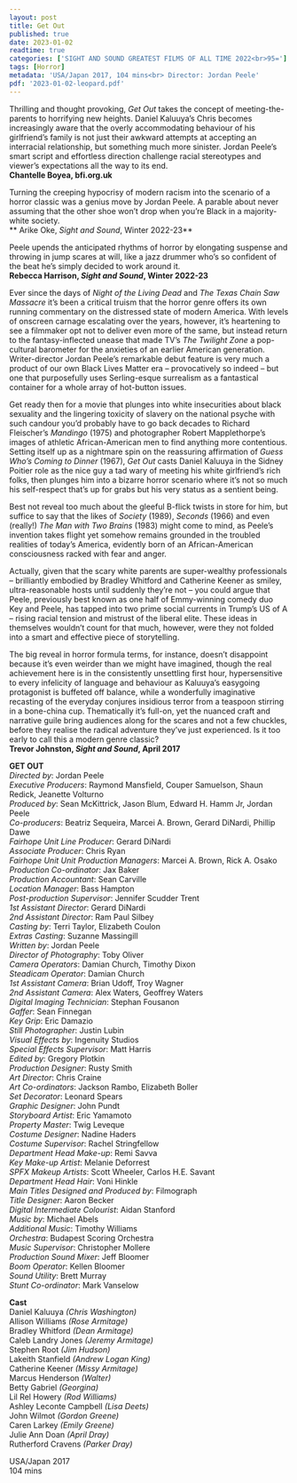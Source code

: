 ```yaml
---
layout: post
title: Get Out
published: true
date: 2023-01-02
readtime: true
categories: ['SIGHT AND SOUND GREATEST FILMS OF ALL TIME 2022<br>95=']
tags: [Horror]
metadata: 'USA/Japan 2017, 104 mins<br> Director: Jordan Peele'
pdf: '2023-01-02-leopard.pdf'
---
```


Thrilling and thought provoking, _Get Out_ takes the concept of meeting-the-parents to horrifying new heights. Daniel Kaluuya’s Chris becomes increasingly aware that the overly accommodating behaviour of his girlfriend’s family is not just their awkward attempts at accepting an interracial relationship, but something much more sinister. Jordan Peele’s smart script and effortless direction challenge racial stereotypes and viewer’s expectations all the way to its end.  
**Chantelle Boyea, bfi.org.uk**

Turning the creeping hypocrisy of modern racism into the scenario of a horror classic was a genius move by Jordan Peele. A parable about never assuming that the other shoe won’t drop when you’re Black in a majority-white society.  
** Arike Oke, _Sight and Sound_, Winter 2022-23**  

Peele upends the anticipated rhythms of horror by elongating suspense and throwing in jump scares at will, like a jazz drummer who’s so confident of the beat he’s simply decided to work around it.  
**Rebecca Harrison, _Sight and Sound_, Winter 2022-23**  

Ever since the days of _Night of the Living Dead_ and _The Texas Chain Saw Massacre_ it’s been a critical truism that the horror genre offers its own running commentary on the distressed state of modern America. With levels of onscreen carnage escalating over the years, however, it’s heartening to see a filmmaker opt not to deliver even more of the same, but instead return to the fantasy-inflected unease that made TV’s _The Twilight Zone_ a pop-cultural barometer for the anxieties of an earlier American generation. Writer-director Jordan Peele’s remarkable debut feature is very much a product of our own Black Lives Matter era – provocatively so indeed – but one that purposefully uses Serling-esque surrealism as a fantastical container for a whole array of hot-button issues.

Get ready then for a movie that plunges into white insecurities about black sexuality and the lingering toxicity of slavery on the national psyche with such candour you’d probably have to go back decades to Richard Fleischer’s _Mandingo_ (1975) and photographer Robert Mapplethorpe’s images of athletic African-American men to find anything more contentious. Setting itself up as a nightmare spin on the reassuring affirmation of _Guess Who’s Coming to Dinner_ (1967), _Get Out_ casts Daniel Kaluuya in the Sidney Poitier role as the nice guy a tad wary of meeting his white girlfriend’s rich folks, then plunges him into a bizarre horror scenario where it’s not so much his self-respect that’s up for grabs but his very status as a sentient being.

Best not reveal too much about the gleeful B-flick twists in store for him, but suffice to say that the likes of _Society_ (1989), _Seconds_ (1966) and even (really!) _The Man with Two Brains_ (1983) might come to mind, as Peele’s invention takes flight yet somehow remains grounded in the troubled realities of today’s America, evidently born of an African-American consciousness racked with fear and anger.

Actually, given that the scary white parents are super-wealthy professionals – brilliantly embodied by Bradley Whitford and Catherine Keener as smiley, ultra-reasonable hosts until suddenly they’re not – you could argue that Peele, previously best known as one half of Emmy-winning comedy duo Key and Peele, has tapped into two prime social currents in Trump’s US of A – rising racial tension and mistrust of the liberal elite. These ideas in themselves wouldn’t count for that much, however, were they not folded into a smart and effective piece of storytelling.

The big reveal in horror formula terms, for instance, doesn’t disappoint because it’s even weirder than we might have imagined, though the real achievement here is in the consistently unsettling first hour, hypersensitive to every infelicity of language and behaviour as Kaluuya’s easygoing protagonist is buffeted off balance, while a wonderfully imaginative recasting of the everyday conjures insidious terror from a teaspoon stirring in a bone-china cup. Thematically it’s full-on, yet the nuanced craft and narrative guile bring audiences along for the scares and not a few chuckles, before they realise the radical adventure they’ve just experienced. Is it too early to call this a modern genre classic?  
**Trevor Johnston, _Sight and Sound_, April 2017**  

**GET OUT**  
_Directed by_: Jordan Peele  
_Executive Producers_: Raymond Mansfield, Couper Samuelson, Shaun Redick, Jeanette Volturno  
_Produced by_: Sean McKittrick, Jason Blum, Edward H. Hamm Jr, Jordan Peele  
_Co-producers_: Beatriz Sequeira, Marcei A. Brown, Gerard DiNardi, Phillip Dawe  
_Fairhope Unit_ _Line Producer_: Gerard DiNardi  
_Associate Producer_: Chris Ryan  
_Fairhope Unit Unit Production Managers_: Marcei A. Brown, Rick A. Osako  
_Production Co-ordinator_: Jax Baker  
_Production Accountant_: Sean Carville  
_Location Manager_: Bass Hampton  
_Post-production Supervisor_: Jennifer Scudder Trent  
_1st Assistant Director_: Gerard DiNardi  
_2nd Assistant Director_: Ram Paul Silbey  
_Casting by_: Terri Taylor, Elizabeth Coulon  
_Extras Casting_: Suzanne Massingill  
_Written by_: Jordan Peele  
_Director of Photography_: Toby Oliver  
_Camera Operators_: Damian Church, Timothy Dixon  
_Steadicam Operator_: Damian Church  
_1st Assistant Camera_: Brian Udoff, Troy Wagner  
_2nd Assistant Camera_: Alex Waters, Geoffrey Waters  
_Digital Imaging Technician_: Stephan Fousanon  
_Gaffer_: Sean Finnegan  
_Key Grip_: Eric Damazio  
_Still Photographer_: Justin Lubin  
_Visual Effects by_: Ingenuity Studios  
_Special Effects Supervisor_: Matt Harris  
_Edited by_: Gregory Plotkin  
_Production Designer_: Rusty Smith  
_Art Director_: Chris Craine  
_Art Co-ordinators_: Jackson Rambo, Elizabeth Boller  
_Set Decorator_: Leonard Spears  
_Graphic Designer_: John Pundt  
_Storyboard Artist_: Eric Yamamoto  
_Property Master_: Twig Leveque  
_Costume Designer_: Nadine Haders  
_Costume Supervisor_: Rachel Stringfellow  
_Department Head Make-up_: Remi Savva  
_Key Make-up Artist_: Melanie Deforrest  
_SPFX Makeup Artists_: Scott Wheeler, Carlos H.E. Savant  
_Department Head Hair_: Voni Hinkle  
_Main Titles Designed and Produced by_: Filmograph  
_Title Designer_: Aaron Becker  
_Digital Intermediate Colourist_: Aidan Stanford  
_Music by_: Michael Abels  
_Additional Music_: Timothy Williams  
_Orchestra_: Budapest Scoring Orchestra  
_Music Supervisor_: Christopher Mollere  
_Production Sound Mixer_: Jeff Bloomer  
_Boom Operator_: Kellen Bloomer  
_Sound Utility_: Brett Murray  
_Stunt Co-ordinator_: Mark Vanselow  

**Cast**  
Daniel Kaluuya _(Chris Washington)_  
Allison Williams _(Rose Armitage)_  
Bradley Whitford _(Dean Armitage)_  
Caleb Landry Jones _(Jeremy Armitage)_  
Stephen Root _(Jim Hudson)_  
Lakeith Stanfield _(Andrew Logan King)_  
Catherine Keener _(Missy Armitage)_  
Marcus Henderson _(Walter)_  
Betty Gabriel _(Georgina)_  
Lil Rel Howery _(Rod Williams)_  
Ashley Leconte Campbell _(Lisa Deets)_  
John Wilmot _(Gordon Greene)_  
Caren Larkey _(Emily Greene)_  
Julie Ann Doan _(April Dray)_  
Rutherford Cravens _(Parker Dray)_  

USA/Japan 2017  
104 mins  
<!--stackedit_data:
eyJoaXN0b3J5IjpbLTE3ODMyNzM0NjldfQ==
-->